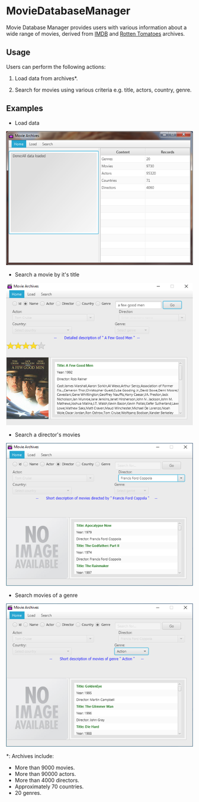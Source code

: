 # MovieDatabaseManager
Movie Database Manager provides users with various information about a wide range of movies, derived from [IMDB][1] and [Rotten Tomatoes][2] archives.

## Usage
Users can perform the following actions:

1. Load data from archives*.

2. Search for movies using various criteria e.g. title, actors, country, genre.

## Examples
* Load data

<img src="/resources/images/loadData.png" alt="Load data">

* Search a movie by it's title

<img src="/resources/images/searchByName.png" alt="Search a movie">

* Search a director's movies

<img src="/resources/images/searchByDirector.png" alt="Search  by director">

* Search movies of a genre

<img src="/resources/images/searchByGenre.png" alt="Search by genre">

*: Archives include:

* More than 9000 movies.
* More than 90000 actors.
* More than 4000 directors.
* Approximately 70 countries.
* 20 genres.

[1]: https://www.imdb.com/
[2]: https://www.rottentomatoes.com/ 
